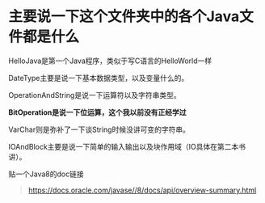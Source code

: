 # 主要说一下这个文件夹中的各个Java文件都是什么

HelloJava是第一个Java程序，类似于写C语言的HelloWorld一样

DateType主要是说一下基本数据类型，以及变量什么的。

OperationAndString是说一下运算符以及字符串类型。

**BitOperation是说一下位运算，这个我以前没有正经学过**

VarChar则是弥补了一下谈String时候没讲可变的字符串。

IOAndBlock主要是说一下简单的输入输出以及块作用域（IO具体在第二本书讲）。

贴一个Java8的doc链接
> https://docs.oracle.com/javase//8/docs/api/overview-summary.html
